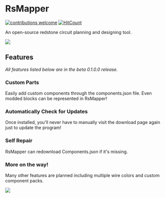 # RsMapper

[![contributions welcome](https://img.shields.io/badge/contributions-welcome-brightgreen.svg?style=flat)](https://github.com/GreenJamesDev/RsMapper/issues)
[![HitCount](http://hits.dwyl.com/GreenJamesDev/RsMapper.svg)](http://hits.dwyl.com/GreenJamesDev/RsMapper)

An open-source redstone circuit planning and designing tool.

![](https://i.imgur.com/rNrQvSC.png)

## Features
_All features listed below are in the beta 0.1.0.0 release._

### Custom Parts
Easily add custom components through the components.json file. Even modded blocks can be represented in RsMapper!

### Automatically Check for Updates
Once installed, you'll never have to manually visit the download page again just to update the program!

### Self Repair
RsMapper can redownload Components.json if it's missing.

### More on the way!
Many other features are planned including multiple wire colors and custom component packs.

![](https://i.imgur.com/4ZdnxMI.png)
